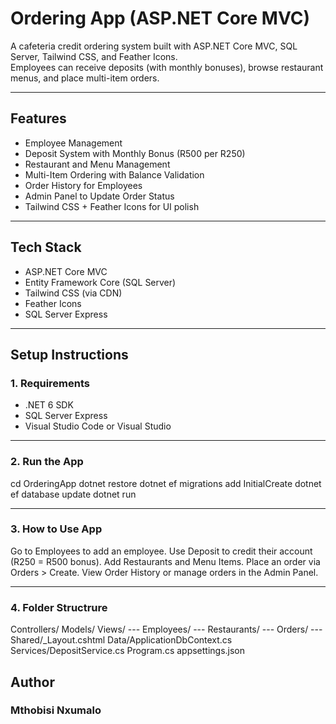 # Ordering App (ASP.NET Core MVC)

A cafeteria credit ordering system built with ASP.NET Core MVC, SQL Server, Tailwind CSS, and Feather Icons.  
Employees can receive deposits (with monthly bonuses), browse restaurant menus, and place multi-item orders.

-----------------------------------

## Features

- Employee Management
- Deposit System with Monthly Bonus (R500 per R250)
- Restaurant and Menu Management
- Multi-Item Ordering with Balance Validation
- Order History for Employees
- Admin Panel to Update Order Status
- Tailwind CSS + Feather Icons for UI polish

-----------------------------------

## Tech Stack

- ASP.NET Core MVC
- Entity Framework Core (SQL Server)
- Tailwind CSS (via CDN)
- Feather Icons
- SQL Server Express

---

## Setup Instructions

### 1. Requirements

- .NET 6 SDK
- SQL Server Express
- Visual Studio Code or Visual Studio

-----------------------------------

### 2. Run the App

cd OrderingApp
dotnet restore
dotnet ef migrations add InitialCreate
dotnet ef database update
dotnet run

-----------------------------------

### 3. How to Use App

Go to Employees to add an employee.
Use Deposit to credit their account (R250 = R500 bonus).
Add Restaurants and Menu Items.
Place an order via Orders > Create.
View Order History or manage orders in the Admin Panel.

-----------------------------------

### 4. Folder Structrure

Controllers/
Models/
Views/
 --- Employees/
 --- Restaurants/
 --- Orders/
 --- Shared/_Layout.cshtml
Data/ApplicationDbContext.cs
Services/DepositService.cs
Program.cs
appsettings.json

## Author
### Mthobisi Nxumalo
